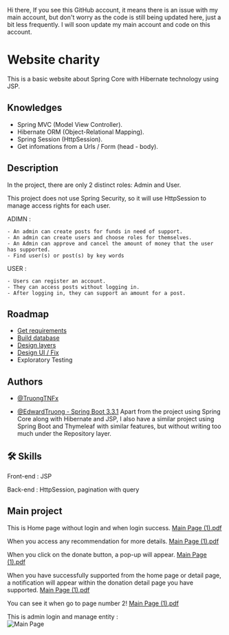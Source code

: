 Hi there, If you see this GitHub account, it means there is an issue with my main account, but don't worry as the code is still being updated here, just a bit less frequently. I will soon update my main account and code on this account.

# Website charity

This is a basic website about Spring Core with Hibernate technology using JSP.




## Knowledges

 - Spring MVC (Model View Controller).
 - Hibernate ORM (Object-Relational Mapping).   
 - Spring Session (HttpSession).
 - Get infomations from a Urls / Form (head - body).



## Description

In the project, there are only 2 distinct roles:  Admin and User.


This project does not use Spring Security, so it will use HttpSession to manage access rights for each user.

  
  ADIMN :

    - An admin can create posts for funds in need of support.
    - An admin can create users and choose roles for themselves.
    - An Admin can approve and cancel the amount of money that the user has supported.
    - Find user(s) or post(s) by key words

   USER :
   
    - Users can register an account. 
    - They can access posts without logging in. 
    - After logging in, they can support an amount for a post.



    

## Roadmap

- [Get requirements](https://docs.google.com/document/d/1oTqMDtLbreuIKdSJ_13BvGxRNrUfuNGwANtwvrZjo1g/edit)
- [Build database](https://docs.google.com/document/d/1Z-Lqp5meYhGVKfA7tNwrsgXg9MA8Fh6TXjA5MQBBq6A/edit?usp=drive_web&ouid=115396594857376540567)
- [Design layers](https://docs.google.com/document/d/1r5MbeOKEgwjRVvfmvEOLiuBYV8l9dXQ3C4Yw5Weg2qM/edit)
- [Design UI / Fix](https://docs.google.com/document/d/15nYJWszIoEzKq2hDkqH1ndpb3sxyMhDmQQrNOyECAxk/edit)
- Exploratory Testing


## Authors



- [@TruongTNFx](https://www.github.com/TruongTNFx)



- [@EdwardTruong - Spring Boot 3.3.1](https://github.com/EdwardTruong/Charity)
Apart from the project using Spring Core along with Hibernate and JSP, I also have a similar project using Spring Boot and Thymeleaf with similar features, but without writing too much under the Repository layer.


## 🛠 Skills

Front-end : JSP

Back-end : HttpSession, pagination with query



## Main project

This is Home page without login and when login success.
[Main Page (1).pdf](https://github.com/user-attachments/files/17506758/Main.Page.1.pdf)



When you access any recommendation for more details.
[Main Page (1).pdf](https://github.com/user-attachments/files/17506803/Main.Page.1.pdf)



When you click on the donate button, a pop-up will appear.
[Main Page (1).pdf](https://github.com/user-attachments/files/17506900)



When you have successfully supported from the home page or detail page, a notification will appear within the donation detail page you have supported.
[Main Page (1).pdf](https://github.com/user-attachments/files/17506980/Main.Page.1.pdf)



You can see it when go to page number 2!
[Main Page (1).pdf](https://github.com/user-attachments/files/17507084/Main.Page.1.pdf)



This is admin login and manage entity :   
![Main Page](https://github.com/user-attachments/assets/c7e3e934-3874-431e-9606-3f3eb3aba05c)
